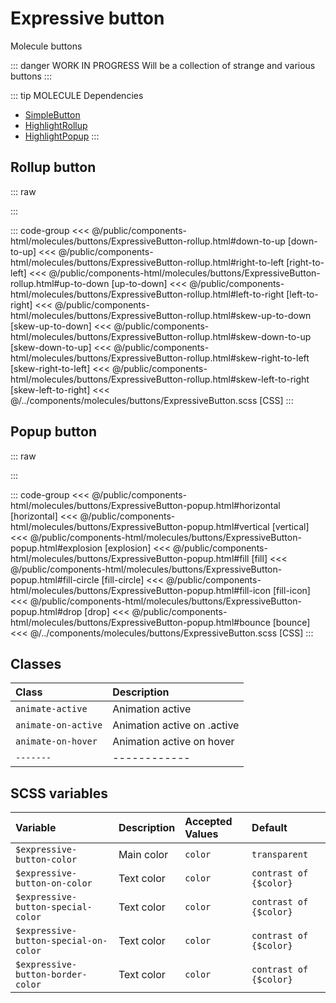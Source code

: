# Expressive button
<Badge type="tip">Molecule</Badge> <Badge type="info">buttons</Badge>

::: danger WORK IN PROGRESS
Will be a collection of strange and various buttons
:::

::: tip MOLECULE Dependencies
- [SimpleButton](/atoms/buttons/SimpleButton.md)
- [HighlightRollup](/atoms/highlights/HighlightRollup.md)
- [HighlightPopup](/atoms/highlights/HighlightPopup.md)
:::


## Rollup button

::: raw
<div class="dev-section">
    <!--@include: ../../public/components-html/molecules/buttons/ExpressiveButton-rollup.html -->
</div>
:::

::: code-group
<<< @/public/components-html/molecules/buttons/ExpressiveButton-rollup.html#down-to-up [down-to-up]
<<< @/public/components-html/molecules/buttons/ExpressiveButton-rollup.html#right-to-left [right-to-left]
<<< @/public/components-html/molecules/buttons/ExpressiveButton-rollup.html#up-to-down [up-to-down]
<<< @/public/components-html/molecules/buttons/ExpressiveButton-rollup.html#left-to-right [left-to-right]
<<< @/public/components-html/molecules/buttons/ExpressiveButton-rollup.html#skew-up-to-down [skew-up-to-down]
<<< @/public/components-html/molecules/buttons/ExpressiveButton-rollup.html#skew-down-to-up [skew-down-to-up]
<<< @/public/components-html/molecules/buttons/ExpressiveButton-rollup.html#skew-right-to-left [skew-right-to-left]
<<< @/public/components-html/molecules/buttons/ExpressiveButton-rollup.html#skew-left-to-right [skew-left-to-right]
<<< @/../components/molecules/buttons/ExpressiveButton.scss [CSS]
:::

## Popup button

::: raw
<div class="dev-section">
    <!--@include: ../../public/components-html/molecules/buttons/ExpressiveButton-popup.html -->
</div>
:::

::: code-group
<<< @/public/components-html/molecules/buttons/ExpressiveButton-popup.html#horizontal [horizontal]
<<< @/public/components-html/molecules/buttons/ExpressiveButton-popup.html#vertical [vertical]
<<< @/public/components-html/molecules/buttons/ExpressiveButton-popup.html#explosion [explosion]
<<< @/public/components-html/molecules/buttons/ExpressiveButton-popup.html#fill [fill]
<<< @/public/components-html/molecules/buttons/ExpressiveButton-popup.html#fill-circle [fill-circle]
<<< @/public/components-html/molecules/buttons/ExpressiveButton-popup.html#fill-icon [fill-icon]
<<< @/public/components-html/molecules/buttons/ExpressiveButton-popup.html#drop [drop]
<<< @/public/components-html/molecules/buttons/ExpressiveButton-popup.html#bounce [bounce]
<<< @/../components/molecules/buttons/ExpressiveButton.scss [CSS]
:::

## Classes

| Class               | Description                 |
|:--------------------|:----------------------------|
| `animate-active`    | Animation active            |
| `animate-on-active` | Animation active on .active |
| `animate-on-hover`  | Animation active on hover   |
| `-------`           | ------------                |

## SCSS variables

| Variable                              | Description        | Accepted Values | Default                |
|:--------------------------------------|:-------------------|:----------------|:-----------------------|
| `$expressive-button-color`            | Main color         | `color`         | `transparent`          |
| `$expressive-button-on-color`         | Text color         | `color`         | `contrast of {$color}` |
| `$expressive-button-special-color`    | Text color         | `color`         | `contrast of {$color}` |
| `$expressive-button-special-on-color` | Text color         | `color`         | `contrast of {$color}` |
| `$expressive-button-border-color`     | Text color         | `color`         | `contrast of {$color}` |

<style lang="scss">
@import "docs/theme.scss";

$expressive-button-color: $primary-color;
$expressive-button-special-color: $secondary-color;

@import "components/molecules/buttons/ExpressiveButton.scss";
</style>